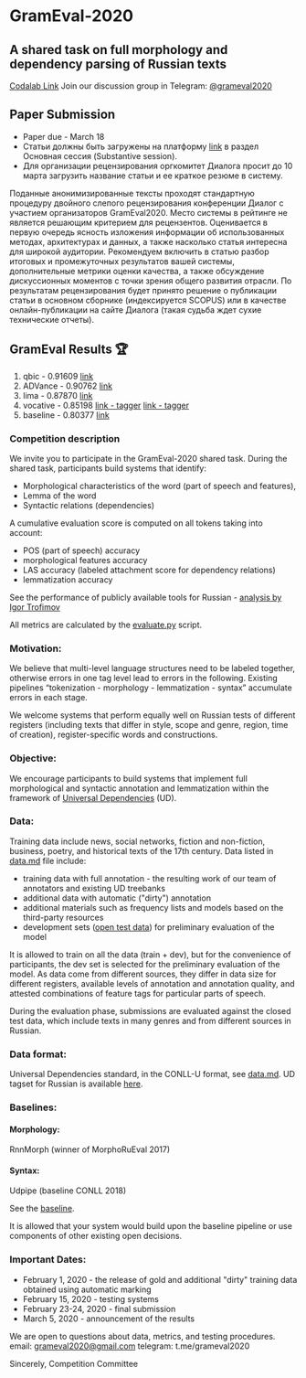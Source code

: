 # GramEval-2020

## A shared task on full morphology and dependency parsing of Russian texts 

[Codalab Link](https://competitions.codalab.org/competitions/22902?secret_key=38f3cda8-d1c4-427b-ba06-23ba44ff2264)
Join our discussion group in Telegram: [@grameval2020](http://t.me/grameval2020) 

## Paper Submission 
 - Paper due - March 18 
 - Статьи должны быть загружены на платформу [link](https://cmt3.research.microsoft.com/User/Login?ReturnUrl=%2FDIALOGUE2020%2F) в раздел Основная сессия (Substantive session). 
  - Для организации рецензирования оргкомитет Диалога просит до 10 марта загрузить название статьи и ее краткое резюме в систему.

Поданные анонимизированные тексты проходят стандартную процедуру двойного слепого рецензирования конференции Диалог с участием организаторов GramEval2020. Место системы в рейтинге не является решающим критерием для рецензентов. Оценивается в первую очередь ясность изложения информации об использованных методах, архитектурах и данных, а также насколько статья интересна для широкой аудитории. Рекомендуем включить в статью разбор итоговых и промежуточных результатов вашей системы, дополнительные метрики оценки качества, а также обсуждение дискуссионных моментов с точки зрения общего развития отрасли. По результатам рецензирования будет принято решение о публикации статьи в основном сборнике (индексируется SCOPUS) или в качестве онлайн-публикации на сайте Диалога (такая судьба ждет сухие технические отчеты). 

## GramEval Results 🏆
1. qbic - 0.91609 [link](https://github.com/DanAnastasyev/GramEval2020)
2. ADVance - 0.90762 [link](https://github.com/AlexeySorokin/GramEval2020)
2. lima - 0.87870 [link](https://github.com/aymara/lima/tree/grameval-2020)
2. vocative - 0.85198 [link - tagger](https://github.com/Koziev/rupostagger2) [link - tagger](https://github.com/Koziev/rulemma)
2. baseline - 0.80377 [link](https://github.com/dialogue-evaluation/GramEval2020/tree/master/baseline)

### Competition description
We invite you to participate in the GramEval-2020 shared task. During the shared task, participants build systems that identify: 
 - Morphological characteristics of the word (part of speech and features), 
 - Lemma of the word
 - Syntactic relations (dependencies) 
 
 A cumulative evaluation score is computed on all tokens taking into account:
  - POS (part of speech) accuracy
  - morphological features accuracy
  - LAS accuracy (labeled attachment score for dependency relations)
  - lemmatization accuracy
 
See the performance of publicly available tools for Russian - [analysis by Igor Trofimov](https://github.com/dialogue-evaluation/GramEval2020/blob/master/eval_it.pdf)

All metrics are calculated by the [evaluate.py](https://github.com/dialogue-evaluation/GramEval2020/blob/master/evaluate.py) script. 

### Motivation: 
We believe that multi-level language structures need to be labeled together, otherwise errors in one tag level lead to errors in the following. 
Existing pipelines “tokenization - morphology - lemmatization - syntax” accumulate errors in each stage.  

We welcome systems that perform equally well on Russian tests of different registers (including texts that differ in style, scope and genre, region, time of creation), register-specific words and constructions.  

### Objective: 
We encourage participants to build systems that implement full morphological and syntactic annotation and lemmatization within the framework of [Universal Dependencies](http://universaldependencies.org/) (UD).

### Data: 
Training data include news, social networks, fiction and non-fiction, business, poetry, and historical texts of the 17th century. 
Data listed in [data.md](https://github.com/dialogue-evaluation/GramEval2020/blob/master/data.md) file include: 
* training data with full annotation - the resulting work of our team of annotators and existing UD treebanks  
* additional data with automatic ("dirty") annotation  
* additional materials such as frequency lists and models based on the third-party resources  
* development sets ([open test data](https://github.com/dialogue-evaluation/GramEval2020/tree/master/dataOpenTest)) for preliminary evaluation of the model  

It is allowed to train on all the data (train + dev), but for the convenience of participants, the dev set is selected for the preliminary evaluation of the model. As data come from different sources, they differ in data size for different registers, available levels of annotation and annotation quality, and attested combinations of feature tags for particular parts of speech.     

During the evaluation phase, submissions are evaluated against the closed test data, which include texts in many genres and from different sources in Russian.  

### Data format: 
Universal Dependencies standard, in the CONLL-U format, see [data.md](https://github.com/dialogue-evaluation/GramEval2020/blob/master/data.md). UD tagset for Russian is available [here](https://github.com/dialogue-evaluation/GramEval2020/tree/master/UDtagset).  

### Baselines: 
#### Morphology:
RnnMorph (winner of MorphoRuEval 2017)

#### Syntax:
Udpipe (baseline CONLL 2018)

See the [baseline](https://github.com/dialogue-evaluation/GramEval2020/tree/master/baseline). 

It is allowed that your system would build upon the baseline pipeline or use components of other existing open decisions. 

### Important Dates: 
 - February 1, 2020 - the release of gold and additional "dirty" training data obtained using automatic marking 
 - February 15, 2020 - testing systems 
 - February 23-24, 2020 - final submission 
 - March 5, 2020 - announcement of the results

We are open to questions about data, metrics, and testing procedures. 
email: grameval2020@gmail.com 
telegram: t.me/grameval2020 

Sincerely, 
Competition Committee
